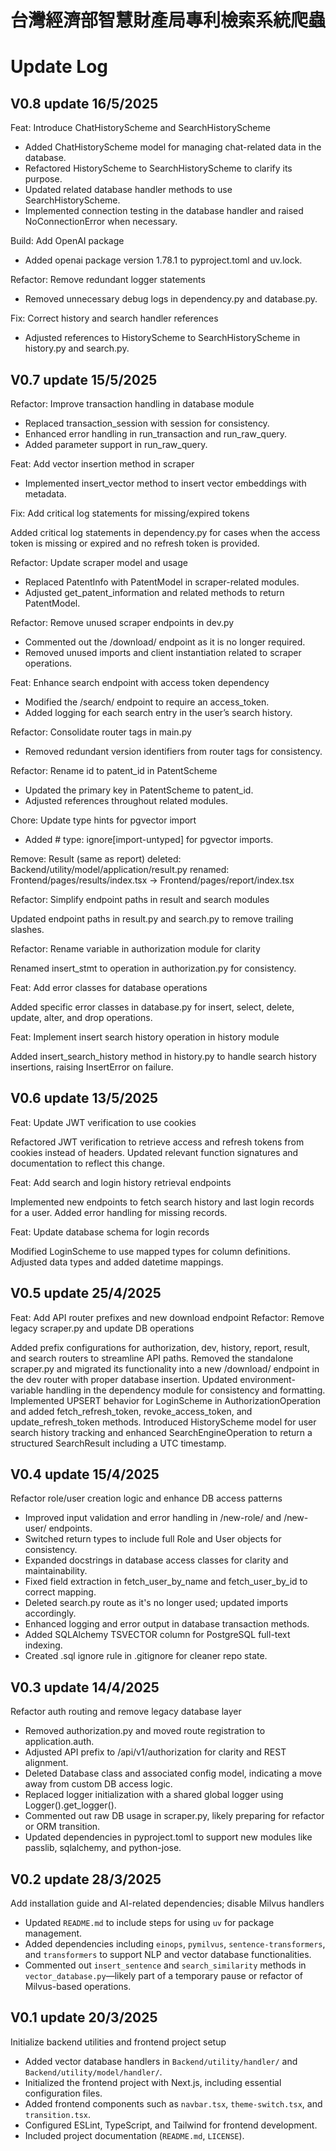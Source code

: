 # 台灣經濟部智慧財產局專利檢索系統爬蟲

# Update Log

## V0.8 update 16/5/2025

Feat: Introduce ChatHistoryScheme and SearchHistoryScheme

- Added ChatHistoryScheme model for managing chat-related data in the database.
- Refactored HistoryScheme to SearchHistoryScheme to clarify its purpose.
- Updated related database handler methods to use SearchHistoryScheme.
- Implemented connection testing in the database handler and raised NoConnectionError when necessary.

Build: Add OpenAI package

- Added openai package version 1.78.1 to pyproject.toml and uv.lock.

Refactor: Remove redundant logger statements

- Removed unnecessary debug logs in dependency.py and database.py.

Fix: Correct history and search handler references

- Adjusted references to HistoryScheme to SearchHistoryScheme in history.py and search.py.

## V0.7 update 15/5/2025

Refactor: Improve transaction handling in database module

- Replaced transaction_session with session for consistency.
- Enhanced error handling in run_transaction and run_raw_query.
- Added parameter support in run_raw_query.

Feat: Add vector insertion method in scraper

- Implemented insert_vector method to insert vector embeddings with metadata.

Fix: Add critical log statements for missing/expired tokens

Added critical log statements in dependency.py for cases when the access token is missing or expired and no refresh token is provided.

Refactor: Update scraper model and usage

- Replaced PatentInfo with PatentModel in scraper-related modules.
- Adjusted get_patent_information and related methods to return PatentModel.

Refactor: Remove unused scraper endpoints in dev.py

- Commented out the /download/ endpoint as it is no longer required.
- Removed unused imports and client instantiation related to scraper operations.

Feat: Enhance search endpoint with access token dependency

- Modified the /search/ endpoint to require an access_token.
- Added logging for each search entry in the user’s search history.

Refactor: Consolidate router tags in main.py

- Removed redundant version identifiers from router tags for consistency.

Refactor: Rename id to patent_id in PatentScheme

- Updated the primary key in PatentScheme to patent_id.
- Adjusted references throughout related modules.

Chore: Update type hints for pgvector import

- Added # type: ignore[import-untyped] for pgvector imports.

Remove: Result (same as report)
deleted: Backend/utility/model/application/result.py
renamed: Frontend/pages/results/index.tsx -> Frontend/pages/report/index.tsx

Refactor: Simplify endpoint paths in result and search modules

Updated endpoint paths in result.py and search.py to remove trailing slashes.

Refactor: Rename variable in authorization module for clarity

Renamed insert_stmt to operation in authorization.py for consistency.

Feat: Add error classes for database operations

Added specific error classes in database.py for insert, select, delete, update, alter, and drop operations.

Feat: Implement insert search history operation in history module

Added insert_search_history method in history.py to handle search history insertions, raising InsertError on failure.

## V0.6 update 13/5/2025

Feat: Update JWT verification to use cookies

Refactored JWT verification to retrieve access and refresh tokens from cookies instead of headers. Updated relevant function signatures and documentation to reflect this change.

Feat: Add search and login history retrieval endpoints

Implemented new endpoints to fetch search history and last login records for a user. Added error handling for missing records.

Feat: Update database schema for login records

Modified LoginScheme to use mapped types for column definitions. Adjusted data types and added datetime mappings.

## V0.5 update 25/4/2025

Feat: Add API router prefixes and new download endpoint
Refactor: Remove legacy scraper.py and update DB operations

Added prefix configurations for authorization, dev, history, report, result, and search routers to streamline API paths.
Removed the standalone scraper.py and migrated its functionality into a new /download/ endpoint in the dev router with proper database insertion.
Updated environment-variable handling in the dependency module for consistency and formatting.
Implemented UPSERT behavior for LoginScheme in AuthorizationOperation and added fetch_refresh_token, revoke_access_token, and update_refresh_token methods.
Introduced HistoryScheme model for user search history tracking and enhanced SearchEngineOperation to return a structured SearchResult including a UTC timestamp.

## V0.4 update 15/4/2025

Refactor role/user creation logic and enhance DB access patterns

- Improved input validation and error handling in /new-role/ and /new-user/ endpoints.
- Switched return types to include full Role and User objects for consistency.
- Expanded docstrings in database access classes for clarity and maintainability.
- Fixed field extraction in fetch_user_by_name and fetch_user_by_id to correct mapping.
- Deleted search.py route as it's no longer used; updated imports accordingly.
- Enhanced logging and error output in database transaction methods.
- Added SQLAlchemy TSVECTOR column for PostgreSQL full-text indexing.
- Created .sql ignore rule in .gitignore for cleaner repo state.

## V0.3 update 14/4/2025

Refactor auth routing and remove legacy database layer

- Removed authorization.py and moved route registration to application.auth.
- Adjusted API prefix to /api/v1/authorization for clarity and REST alignment.
- Deleted Database class and associated config model, indicating a move away from custom DB access logic.
- Replaced logger initialization with a shared global logger using Logger().get_logger().
- Commented out raw DB usage in scraper.py, likely preparing for refactor or ORM transition.
- Updated dependencies in pyproject.toml to support new modules like passlib, sqlalchemy, and python-jose.

## V0.2 update 28/3/2025

Add installation guide and AI-related dependencies; disable Milvus handlers

- Updated `README.md` to include steps for using `uv` for package management.
- Added dependencies including `einops`, `pymilvus`, `sentence-transformers`, and `transformers` to support NLP and vector database functionalities.
- Commented out `insert_sentence` and `search_similarity` methods in `vector_database.py`—likely part of a temporary pause or refactor of Milvus-based operations.

## V0.1 update 20/3/2025

Initialize backend utilities and frontend project setup

- Added vector database handlers in `Backend/utility/handler/` and `Backend/utility/model/handler/`.
- Initialized the frontend project with Next.js, including essential configuration files.
- Added frontend components such as `navbar.tsx`, `theme-switch.tsx`, and `transition.tsx`.
- Configured ESLint, TypeScript, and Tailwind for frontend development.
- Included project documentation (`README.md`, `LICENSE`).
